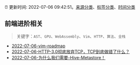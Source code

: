 :alarm_clock: 更新时间: 2022-07-06 09:42:51。[来源分类](../README.md)、[标签分类](../TAGS.md)、[时间分类](../TIMELINE.md)

## 前端进阶相关


> 关键字：`AST`、`GPU`、`WebAssembly`、`Vim`、`HTTP`、`算法`、`全栈`



- [2022-07-06-vim-roadmap](https://www.v2ex.com/t/864476) 
- [2022-07-06-HTTP-3.0彻底放弃TCP，TCP到底做错了什么？](https://toutiao.io/k/jyxu22s) 
- [2022-07-06-为什么我们需要-Hive-Metastore！](https://toutiao.io/k/6nz8a93) 
